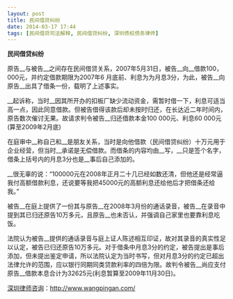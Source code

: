 ```yaml
---
layout: post
title: 民间借贷纠纷
date: 2014-03-17 17:44
tags: [民间借贷司法解释, 民间借贷纠纷, 深圳债权债务律师]
---
```

<strong>民间借贷纠纷</strong>

原告__与被告__之间存在民间借贷关系，2007年5月31日，被告__向__借款100，000元，并约定借款期限为2007年6 月底前、利息为为月息3分，为此，被告__向原告__出具了借条一份，载明了上述事实。

__起诉称，当时__因其所开办的扣板厂缺少流动资金，需暂时借一下，利息可适当高一点，因此同意借款。但被告借得该款后却未按时归还，在长达近二年时间内，原告数次催讨无果。故请求判令被告__归还借款本金100 000元、利息60 000元(算至2009年2月底)

在庭审中__称自己和__是朋友关系，当时是向他借款（民间借贷纠纷）十万元用于企业经营，但当时__承诺是无偿借款。而借条的内容均由__写，__只是签个名字，借条上括号内的月息3分也是__事后自己添加的。

__很无辜的说：“100000元在2008年正月二十几已经如数还清，但他还是经常逼我付高额借款利息，还说要等我把45000元的高额利息还给他后才把借条还给我。”

被告__在庭上提供了一份其与原告__在2008年3月份的通话录音，被告__在录音中提到其已归还原告10万多元，且原告__也未否认，并强调自己家里也要靠利息吃饭。

法院认为被告__提供的通话录音与庭上证人陈述相互印证，故对其录音的真实性足以认定，被告已归还原告10万多元。对于借条中月息3分的约定，被告提出是事后添加，但未提出鉴定申请，所以法院认定为当时书写，但对月息3分的约定已超出法律允许的范围，应以银行同期同类贷款利率的四倍为限。故判令被告__尚应支付原告__借款本息合计为32625元(利息暂算至2009年11月30日)。

<a href="http://www.wangpingan.com/">深圳律师咨询</a>：<a href="http://www.wangpingan.com/">http://www.wangpingan.com/</a>

